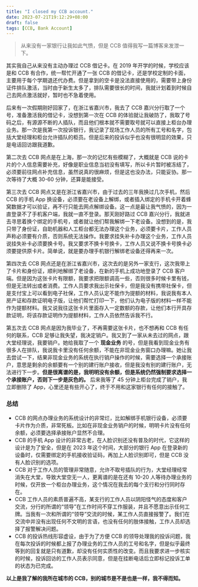 ```yaml
---
title: "I closed my CCB account."
date: 2023-07-21T19:12:29+08:00
draft: false
tags: [CCB, Bank Account]
---
```


> 从来没有一家银行让我如此气愤，但是 CCB 值得我写一篇博客来发泄一下。

其实我自己从来没有主动办理过 CCB 借记卡。在 2019 年开学的时候，学校应该是和 CCB 有合作，统一帮忙开通了一张 CCB 的借记卡，还是学校定制的卡面，主要用于每个学期退还代办费。但是拿到的空卡是没法直接使用的，需要带上身份证件排队激活，当时由于新生太多了，排队需要很长的时间，我就计划着到时候自己去网点激活就好，暂时也不急着使用。

后来有一次假期刚好回家了，在浙江省嘉兴市，我去了 CCB 嘉兴分行取了一个号，准备激活我的借记卡，没想到第一次在 CCB 的体验就让我破防了，我取了号码之后，有源源不断的人插队，而且他们根本就不需要取号就可以直接上柜台办理业务。那一次是我第一次投诉银行，我记录了现场工作人员的所有工号和名字，包括大堂经理和柜台允许插队的柜员。但是后来的投诉似乎也没有很明显的效果，只是电话回访跟我道歉。

第二次去 CCB 网点是在上海，那一次的记忆有些模糊了，大概就是 CCB 说的卡片的个人信息需要补充，好像是职业信息当初没有填写，所以卡片暂时被冻结了，必须要前往网点补充信息，虽然说真的很麻烦，但是这也没办法，只能妥协。那一次等待了大概 30-60 分钟，还算是能接受。

第三次去 CCB 网点又是在浙江省嘉兴市，由于过去的三年我换过几次手机，然后 CCB 的手机 App 换设备，必须要在老设备上解绑，或者插入绑定的手机卡开着蜂窝数据才可以验证，再不行只能去网点解绑设备。这一点是最让我气愤的，因为一直登录不了手机客户端，我就一直不登录。那天刚好路过 CCB 嘉兴分行，我就进去寻思着换个绑定的手机号，或者就让他们帮我解绑一下老设备。没想到的是，我只带了身份证，自助机器和人工柜台都无法办理这个业务，必须要卡片，工作人员声称必须要有介质，否则系统无法操作。我要求挂失补卡办理这个业务，工作人员说挂失补卡必须要换卡号。我又要求不换卡号换卡，工作人员又说不换卡号换卡必须要提供原卡片。简单说，就是要办理手机银行解绑老设备还得再来一次。

第四次去 CCB 网点还是在浙江省嘉兴市，这次去的是另外一家支行，这次我带上了卡片和身份证，顺利地解绑了老设备，在新的手机上成功地登录了 CCB 客户端。但是因为这张卡片有限额，我要求把限额调高一些，否则很多时候卡里有钱，但是无法转出或者消费。工作人员要求我出示社保卡，但是我没有携带社保卡，但是支付宝上可以看到电子社保，工作人员认定不能作为提额的材料，我说我有本人房产证和存款证明电子版，让他们帮忙打印一下，他们认为电子版的材料一样不能作为提额材料。我又说我往这张卡片里面存入一定数额的存款，让他们本行开具存款证明，将该存款证明作为提额材料，工作人员依然告诉我不行。

第五次去 CCB 网点是因为我毕业了，不再需要这张卡片，也不想再和 CCB 有任何的联系，CCB 足够让我失望，我决定销户。我又到了一家从未去过的网点，跟大堂经理说，我要销户。她给我取了一个 **现金业务** 的号，但是我看到现金业务有很多人在排队，我说我卡里没有任何余额，不能在非现金业务窗口办理嘛。她让我去尝试一下，结果非现金业务的系统在执行销户操作的时候，需要选择一个承接账户，意思是剩余的余额要有一个别的建行账户接收，但是我没有别的建行账户，无法进行下一步。**但是很离谱的是，我明明没有余额，但是系统仍然强制要求选择一个承接账户，否则下一步是灰色的。** 后来我等了 45 分钟上柜台完成了销户，我立即删除了 App，心里还是有些开心了，终于不用和这家银行有任何的接触了。

### 总结
- CCB 的网点办理业务的系统设计的非常烂，比如解绑手机银行设备，必须要卡片作为介质，非常死板。比如在非现金业务销户的时候，明明卡片没有任何余额，必须要选择承接账户显然不合理。
- CCB 的手机 App 设计的非常古老，在人脸识别还没有普及的时代，它这样的设计是为了安全，但是在 2023 年这个时间，大部分的银行 App 在登录新的设备时，仅需要绑定的手机接收验证码，再加上人脸识别即可，但是 CCB 没有人脸识别的选项。
- CCB 对于工作人员的管理非常随意，允许不取号插队的行为，大堂经理经常消失在大堂，导致大堂空无一人，更离谱的是在还有 10-20 人等待办理业务的时候，仅开放一个柜台办理业务，这个情况在我去的每个支行和分行同时存在。
- CCB 工作人员的素质普遍不高，某支行的工作人员以阴阳怪气的态度和客户交流，分行的所谓的“领导”在工作时间不穿工作服装，并且不愿意出示任何工牌。当我有一次和所谓的“领导”交流的时候，某工作人员直接报警了。我们在交流中并没有出现任何不文明的言语，也没有任何的肢体接触，工作人员却选择了报警解决问题。
- CCB 的投诉热线形容虚设，由于为了方便 CCB 的领导处理我的投诉问题，我在每次投诉的时候都上报了办理业务的工作人员的工号和名字，但是似乎最终等到的回复就是只有道歉，却没有任何实质性的改变。而且我要求进一步核实的时候，投诉回访的工作人员表示同意，但是在挂断电话后立即标记投诉工单的状态为已完成。

**以上是我了解的我所在城市的 CCB，别的城市是不是也是一样，我不得而知。**